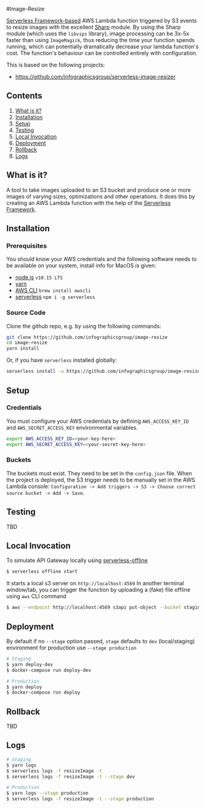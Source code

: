 #Image-Resize

[Serverless Framework-based](https://www.github.com/serverless/serverless)
AWS Lambda function triggered by S3 events to resize images with the excellent [Sharp](https://github.com/lovell/sharp) module.
By using the Sharp module (which uses the `libvips` library), image processing can be 3x-5x faster than using `ImageMagick`,
thus reducing the time your function spends running, which can potentially dramatically decrease your lambda function's cost.
The function's behaviour can be controlled entirely with configuration.

This is based on the following projects:
- https://github.com/infographicsgroup/serverless-image-resizer

## Contents

1. [What is it?](#what-is-it)
1. [Installation](#installation)
1. [Setup](#setup)
1. [Testing](#testing)
1. [Local Invocation](#local-invocation)
1. [Deployment](#deployment)
1. [Rollback](#rollback)
1. [Logs](#logs)

## What is it?

A tool to take images uploaded to an S3 bucket and produce one or more images of varying sizes, optimizations and other operations.
It does this by creating an AWS Lambda function with the help of the [Serverless Framework](https://www.github.com/serverless/serverless).

## Installation

### Prerequisites

You should know your AWS credentials and the following software needs to be available on your system, install info for MacOS is given:

- [node.js](https://nodejs.org/en/) `v10.15 LTS`
- [yarn](https://yarnpkg.com/lang/en/docs/install/)
- [AWS CLI](https://aws.amazon.com/cli/)
    `brew install awscli`
- [serverless](https://serverless.com/)
    `npm i -g serverless`

### Source Code

Clone the github repo, e.g. by using the following commands:

```bash
git clone https://github.com/infographicsgroup/image-resize
cd image-resize
yarn install
```

Or, if you have `serverless` installed globally:

```bash
serverless install -u https://github.com/infographicsgroup/image-resize
```

## Setup

### Credentials

You must configure your AWS credentials by defining `AWS_ACCESS_KEY_ID` and `AWS_SECRET_ACCESS_KEY` environmental variables.

```bash
export AWS_ACCESS_KEY_ID=<your-key-here>
export AWS_SECRET_ACCESS_KEY=<your-secret-key-here>
```

### Buckets

The buckets must exist. They need to be set in the `config.json` file.
When the project is deployed, the S3 trigger needs to be manually set in the AWS Lambda console: `Configuration -> Add triggers -> S3 -> Choose correct source bucket -> Add -> Save`.

## Testing

TBD

## Local Invocation

To simulate API Gateway locally using [serverless-offline](https://github.com/dherault/serverless-offline)

```bash
$ serverless offline start
```
It starts a local s3 server on `http://localhost:4569`
In another terminal window/tab, you can trigger the function by uploading a (fake) file offline using `aws` CLI command

```bash
$ aws --endpoint http://localhost:4569 s3api put-object --bucket staging-uploads-visualpedia.igg.cloud --key test.png --body ./test.png
```

## Deployment

By default if no `--stage` option passed, `stage` defaults to `dev` (local/staging) environment
for production use `--stage production`

```bash
# Staging
$ yarn deploy-dev
$ docker-compose run deploy-dev

# Production
$ yarn deploy
$ docker-compose run deploy
```

## Rollback

TBD

## Logs

```bash
# Staging
$ yarn logs
$ serverless logs -f resizeImage -t
$ serverless logs -f resizeImage -t --stage dev

# Production
$ yarn logs --stage production
$ serverless logs -f resizeImage -t --stage production
```
